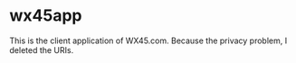 # wx45app
This is the client application of WX45.com.
Because the privacy problem, I deleted the URIs.
